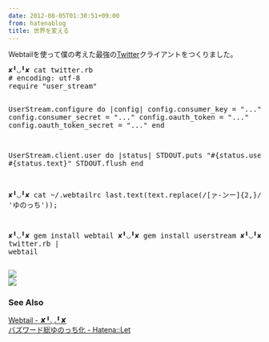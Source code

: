 ```yaml
---
date: 2012-08-05T01:30:51+09:00
from: hatenablog
title: 世界を変える
---
```


<p>Webtailを使って僕の考えた最強の<a class="keyword" href="http://d.hatena.ne.jp/keyword/Twitter">Twitter</a>クライアントをつくりました。</p>
<pre class="code" data-unlink>✘╹◡╹✘ cat twitter.rb
# encoding: utf-8
require &#34;user_stream&#34;

UserStream.configure do |config|
  config.consumer_key       = &#34;...&#34;
  config.consumer_secret    = &#34;...&#34;
  config.oauth_token        = &#34;...&#34;
  config.oauth_token_secret = &#34;...&#34;
end

UserStream.client.user do |status|
  STDOUT.puts &#34;#{status.user.name}: #{status.text}&#34;
  STDOUT.flush
end

✘╹◡╹✘ cat ~/.webtailrc
last.text(text.replace(/[ァ-ンー]{2,}/gi, &#39;ゆのっち&#39;));

✘╹◡╹✘ gem install webtail
✘╹◡╹✘ gem install userstream
✘╹◡╹✘ ruby twitter.rb | webtail</pre><p><img src="http://dl.dropbox.com/u/5978869/image/20120805_012055.png" /><br />
<img src="http://dl.dropbox.com/u/5978869/image/20120805_030219.png" /></p><p></p>

<div class="section">
    <h3>See Also</h3>
    <p><a href="http://r7kamura.hatenablog.com/entry/2012/08/04/091448">Webtail - ✘╹◡╹✘</a><br />
<a href="http://let.hatelabo.jp/cho45/let/gYC-xojZm7SmBQ">バズワード総ゆのっち化 - Hatena::Let</a></p>

</div>
